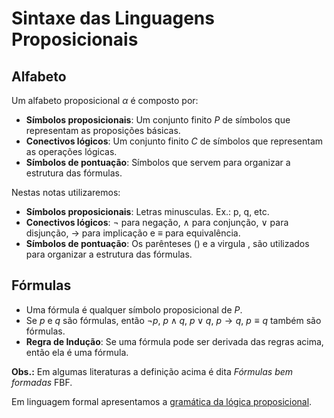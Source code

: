 # Sintaxe das Linguagens Proposicionais

## Alfabeto

Um alfabeto proposicional $\alpha$ é composto por:

- **Símbolos proposicionais**: Um conjunto finito $P$ de símbolos que representam as proposições básicas.
- **Conectivos lógicos**: Um conjunto finito $C$ de símbolos que representam as operações lógicas.
- **Símbolos de pontuação**: Símbolos que servem para organizar a estrutura das fórmulas.

Nestas notas utilizaremos:

- **Símbolos proposicionais**: Letras minusculas. Ex.: p, q, etc.
- **Conectivos lógicos**: $\lnot$ para negação, $\land$ para conjunção, $\lor$ para disjunção, $\rightarrow$ para implicação e $\equiv$ para equivalência.
- **Símbolos de pontuação**: Os parênteses $()$ e a virgula $,$ são utilizados para organizar a estrutura das fórmulas.

## Fórmulas

- Uma fórmula é qualquer símbolo proposicional de $P$.
- Se $p$ e $q$ são fórmulas, então $\lnot p$, $p\land q$, $p\lor q$, $p\rightarrow q$, $p\equiv q$ também são fórmulas.
- **Regra de Indução**: Se uma fórmula pode ser derivada das regras acima, então ela é uma fórmula.

**Obs.:** Em algumas literaturas a definição acima é dita *Fórmulas bem formadas* FBF.

Em linguagem formal apresentamos a [gramática da lógica proposicional](gramática-cálculo-proposicional.md).
